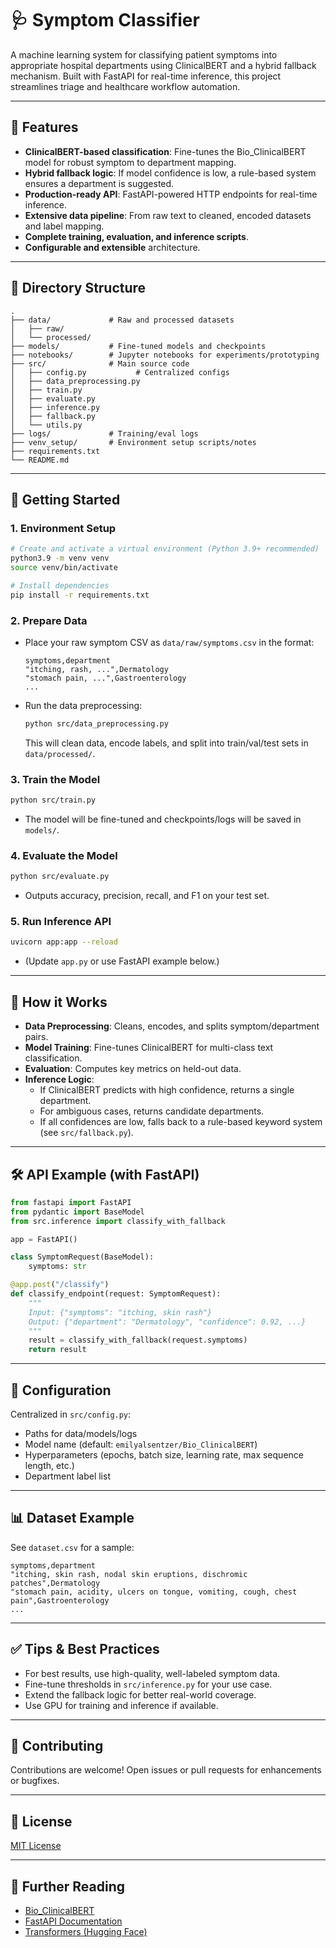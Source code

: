 # 🩺 Symptom Classifier

A machine learning system for classifying patient symptoms into appropriate hospital departments using ClinicalBERT and a hybrid fallback mechanism. Built with FastAPI for real-time inference, this project streamlines triage and healthcare workflow automation.

---

## 🌟 Features

- **ClinicalBERT-based classification**: Fine-tunes the Bio_ClinicalBERT model for robust symptom to department mapping.
- **Hybrid fallback logic**: If model confidence is low, a rule-based system ensures a department is suggested.
- **Production-ready API**: FastAPI-powered HTTP endpoints for real-time inference.
- **Extensive data pipeline**: From raw text to cleaned, encoded datasets and label mapping.
- **Complete training, evaluation, and inference scripts**.
- **Configurable and extensible** architecture.

---

## 📂 Directory Structure

```
.
├── data/             # Raw and processed datasets
│   ├── raw/
│   └── processed/
├── models/           # Fine-tuned models and checkpoints
├── notebooks/        # Jupyter notebooks for experiments/prototyping
├── src/              # Main source code
│   ├── config.py           # Centralized configs
│   ├── data_preprocessing.py
│   ├── train.py
│   ├── evaluate.py
│   ├── inference.py
│   ├── fallback.py
│   └── utils.py
├── logs/             # Training/eval logs
├── venv_setup/       # Environment setup scripts/notes
├── requirements.txt
└── README.md
```

---

## 🚀 Getting Started

### 1. Environment Setup

```bash
# Create and activate a virtual environment (Python 3.9+ recommended)
python3.9 -m venv venv
source venv/bin/activate

# Install dependencies
pip install -r requirements.txt
```

### 2. Prepare Data

- Place your raw symptom CSV as `data/raw/symptoms.csv` in the format:
  ```
  symptoms,department
  "itching, rash, ...",Dermatology
  "stomach pain, ...",Gastroenterology
  ...
  ```

- Run the data preprocessing:
  ```bash
  python src/data_preprocessing.py
  ```
  This will clean data, encode labels, and split into train/val/test sets in `data/processed/`.

### 3. Train the Model

```bash
python src/train.py
```
- The model will be fine-tuned and checkpoints/logs will be saved in `models/`.

### 4. Evaluate the Model

```bash
python src/evaluate.py
```
- Outputs accuracy, precision, recall, and F1 on your test set.

### 5. Run Inference API

```bash
uvicorn app:app --reload
```
- (Update `app.py` or use FastAPI example below.)

---

## 🧠 How it Works

- **Data Preprocessing**: Cleans, encodes, and splits symptom/department pairs.
- **Model Training**: Fine-tunes ClinicalBERT for multi-class text classification.
- **Evaluation**: Computes key metrics on held-out data.
- **Inference Logic**:
  - If ClinicalBERT predicts with high confidence, returns a single department.
  - For ambiguous cases, returns candidate departments.
  - If all confidences are low, falls back to a rule-based keyword system (see `src/fallback.py`).

---

## 🛠️ API Example (with FastAPI)

```python
from fastapi import FastAPI
from pydantic import BaseModel
from src.inference import classify_with_fallback

app = FastAPI()

class SymptomRequest(BaseModel):
    symptoms: str

@app.post("/classify")
def classify_endpoint(request: SymptomRequest):
    """
    Input: {"symptoms": "itching, skin rash"}
    Output: {"department": "Dermatology", "confidence": 0.92, ...}
    """
    result = classify_with_fallback(request.symptoms)
    return result
```

---

## 📝 Configuration

Centralized in `src/config.py`:
- Paths for data/models/logs
- Model name (default: `emilyalsentzer/Bio_ClinicalBERT`)
- Hyperparameters (epochs, batch size, learning rate, max sequence length, etc.)
- Department label list

---

## 📊 Dataset Example

See `dataset.csv` for a sample:

```csv
symptoms,department
"itching, skin rash, nodal skin eruptions, dischromic  patches",Dermatology
"stomach pain, acidity, ulcers on tongue, vomiting, cough, chest pain",Gastroenterology
...
```

---

## ✅ Tips & Best Practices

- For best results, use high-quality, well-labeled symptom data.
- Fine-tune thresholds in `src/inference.py` for your use case.
- Extend the fallback logic for better real-world coverage.
- Use GPU for training and inference if available.

---

## 🤝 Contributing

Contributions are welcome! Open issues or pull requests for enhancements or bugfixes.

---

## 📄 License

[MIT License](LICENSE)

---

## 🔗 Further Reading

- [Bio_ClinicalBERT](https://huggingface.co/emilyalsentzer/Bio_ClinicalBERT)
- [FastAPI Documentation](https://fastapi.tiangolo.com/)
- [Transformers (Hugging Face)](https://huggingface.co/docs/transformers/index)
